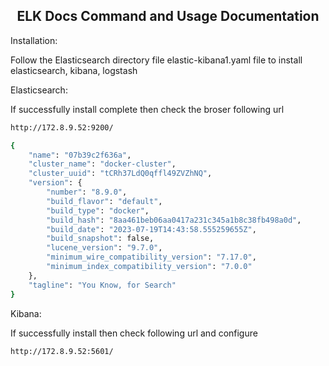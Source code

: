 <h2 align="center">
ELK Docs Command and Usage Documentation
</h2>


Installation: 

Follow the Elasticsearch directory file elastic-kibana1.yaml file to install elasticsearch, kibana, logstash







Elasticsearch:

If successfully install complete then check the broser following url
```bash
http://172.8.9.52:9200/

{
    "name": "07b39c2f636a",
    "cluster_name": "docker-cluster",
    "cluster_uuid": "tCRh37LdQ0qffl49ZVZhNQ",
    "version": {
        "number": "8.9.0",
        "build_flavor": "default",
        "build_type": "docker",
        "build_hash": "8aa461beb06aa0417a231c345a1b8c38fb498a0d",
        "build_date": "2023-07-19T14:43:58.555259655Z",
        "build_snapshot": false,
        "lucene_version": "9.7.0",
        "minimum_wire_compatibility_version": "7.17.0",
        "minimum_index_compatibility_version": "7.0.0"
    },
    "tagline": "You Know, for Search"
}
```

Kibana:

If successfully install then check following url and configure

```bash
http://172.8.9.52:5601/
```




